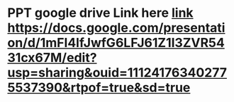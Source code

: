 # PPT  google drive Link  here [link](https://docs.google.com/presentation/d/1mFl4lfJwfG6LFJ61Z1I3ZVR5431cx67M/edit?usp=sharing&ouid=111241763402775537390&rtpof=true&sd=true) https://docs.google.com/presentation/d/1mFl4lfJwfG6LFJ61Z1I3ZVR5431cx67M/edit?usp=sharing&ouid=111241763402775537390&rtpof=true&sd=true
